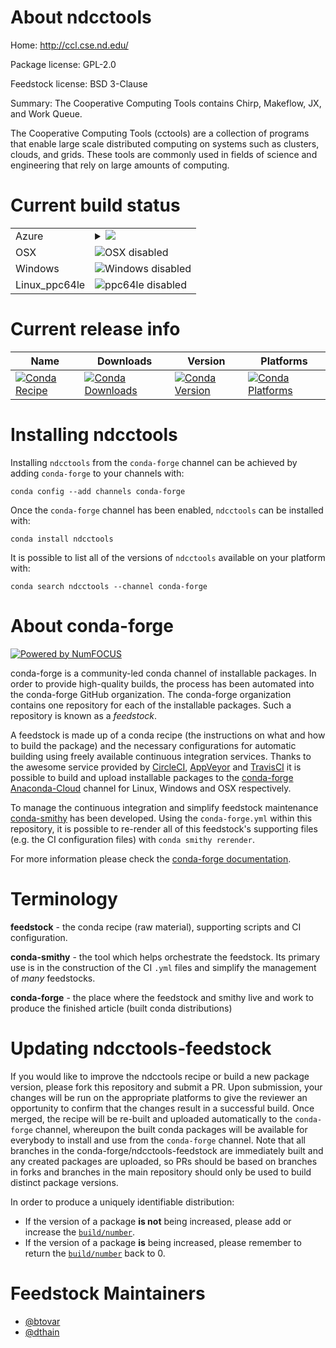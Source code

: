 About ndcctools
===============

Home: http://ccl.cse.nd.edu/

Package license: GPL-2.0

Feedstock license: BSD 3-Clause

Summary: The Cooperative Computing Tools contains Chirp, Makeflow, JX, and Work Queue.

The Cooperative Computing Tools (cctools) are a collection of programs that
enable large scale distributed computing on systems such as clusters,
clouds, and grids. These tools are commonly used in fields of science and
engineering that rely on large amounts of computing.


Current build status
====================


<table>
    
  <tr>
    <td>Azure</td>
    <td>
      <details>
        <summary>
          <a href="https://dev.azure.com/conda-forge/feedstock-builds/_build/latest?definitionId=8246&branchName=master">
            <img src="https://dev.azure.com/conda-forge/feedstock-builds/_apis/build/status/ndcctools-feedstock?branchName=master">
          </a>
        </summary>
        <table>
          <thead><tr><th>Variant</th><th>Status</th></tr></thead>
          <tbody><tr>
              <td>linux_python3.6.____cpythonpython_implcpython</td>
              <td>
                <a href="https://dev.azure.com/conda-forge/feedstock-builds/_build/latest?definitionId=8246&branchName=master">
                  <img src="https://dev.azure.com/conda-forge/feedstock-builds/_apis/build/status/ndcctools-feedstock?branchName=master&jobName=linux&configuration=linux_python3.6.____cpythonpython_implcpython" alt="variant">
                </a>
              </td>
            </tr><tr>
              <td>linux_python3.7.____cpythonpython_implcpython</td>
              <td>
                <a href="https://dev.azure.com/conda-forge/feedstock-builds/_build/latest?definitionId=8246&branchName=master">
                  <img src="https://dev.azure.com/conda-forge/feedstock-builds/_apis/build/status/ndcctools-feedstock?branchName=master&jobName=linux&configuration=linux_python3.7.____cpythonpython_implcpython" alt="variant">
                </a>
              </td>
            </tr><tr>
              <td>linux_python3.8.____cpythonpython_implcpython</td>
              <td>
                <a href="https://dev.azure.com/conda-forge/feedstock-builds/_build/latest?definitionId=8246&branchName=master">
                  <img src="https://dev.azure.com/conda-forge/feedstock-builds/_apis/build/status/ndcctools-feedstock?branchName=master&jobName=linux&configuration=linux_python3.8.____cpythonpython_implcpython" alt="variant">
                </a>
              </td>
            </tr>
          </tbody>
        </table>
      </details>
    </td>
  </tr>
  <tr>
    <td>OSX</td>
    <td>
      <img src="https://img.shields.io/badge/OSX-disabled-lightgrey.svg" alt="OSX disabled">
    </td>
  </tr>
  <tr>
    <td>Windows</td>
    <td>
      <img src="https://img.shields.io/badge/Windows-disabled-lightgrey.svg" alt="Windows disabled">
    </td>
  </tr>
  <tr>
    <td>Linux_ppc64le</td>
    <td>
      <img src="https://img.shields.io/badge/ppc64le-disabled-lightgrey.svg" alt="ppc64le disabled">
    </td>
  </tr>
</table>

Current release info
====================

| Name | Downloads | Version | Platforms |
| --- | --- | --- | --- |
| [![Conda Recipe](https://img.shields.io/badge/recipe-ndcctools-green.svg)](https://anaconda.org/conda-forge/ndcctools) | [![Conda Downloads](https://img.shields.io/conda/dn/conda-forge/ndcctools.svg)](https://anaconda.org/conda-forge/ndcctools) | [![Conda Version](https://img.shields.io/conda/vn/conda-forge/ndcctools.svg)](https://anaconda.org/conda-forge/ndcctools) | [![Conda Platforms](https://img.shields.io/conda/pn/conda-forge/ndcctools.svg)](https://anaconda.org/conda-forge/ndcctools) |

Installing ndcctools
====================

Installing `ndcctools` from the `conda-forge` channel can be achieved by adding `conda-forge` to your channels with:

```
conda config --add channels conda-forge
```

Once the `conda-forge` channel has been enabled, `ndcctools` can be installed with:

```
conda install ndcctools
```

It is possible to list all of the versions of `ndcctools` available on your platform with:

```
conda search ndcctools --channel conda-forge
```


About conda-forge
=================

[![Powered by NumFOCUS](https://img.shields.io/badge/powered%20by-NumFOCUS-orange.svg?style=flat&colorA=E1523D&colorB=007D8A)](http://numfocus.org)

conda-forge is a community-led conda channel of installable packages.
In order to provide high-quality builds, the process has been automated into the
conda-forge GitHub organization. The conda-forge organization contains one repository
for each of the installable packages. Such a repository is known as a *feedstock*.

A feedstock is made up of a conda recipe (the instructions on what and how to build
the package) and the necessary configurations for automatic building using freely
available continuous integration services. Thanks to the awesome service provided by
[CircleCI](https://circleci.com/), [AppVeyor](https://www.appveyor.com/)
and [TravisCI](https://travis-ci.com/) it is possible to build and upload installable
packages to the [conda-forge](https://anaconda.org/conda-forge)
[Anaconda-Cloud](https://anaconda.org/) channel for Linux, Windows and OSX respectively.

To manage the continuous integration and simplify feedstock maintenance
[conda-smithy](https://github.com/conda-forge/conda-smithy) has been developed.
Using the ``conda-forge.yml`` within this repository, it is possible to re-render all of
this feedstock's supporting files (e.g. the CI configuration files) with ``conda smithy rerender``.

For more information please check the [conda-forge documentation](https://conda-forge.org/docs/).

Terminology
===========

**feedstock** - the conda recipe (raw material), supporting scripts and CI configuration.

**conda-smithy** - the tool which helps orchestrate the feedstock.
                   Its primary use is in the construction of the CI ``.yml`` files
                   and simplify the management of *many* feedstocks.

**conda-forge** - the place where the feedstock and smithy live and work to
                  produce the finished article (built conda distributions)


Updating ndcctools-feedstock
============================

If you would like to improve the ndcctools recipe or build a new
package version, please fork this repository and submit a PR. Upon submission,
your changes will be run on the appropriate platforms to give the reviewer an
opportunity to confirm that the changes result in a successful build. Once
merged, the recipe will be re-built and uploaded automatically to the
`conda-forge` channel, whereupon the built conda packages will be available for
everybody to install and use from the `conda-forge` channel.
Note that all branches in the conda-forge/ndcctools-feedstock are
immediately built and any created packages are uploaded, so PRs should be based
on branches in forks and branches in the main repository should only be used to
build distinct package versions.

In order to produce a uniquely identifiable distribution:
 * If the version of a package **is not** being increased, please add or increase
   the [``build/number``](https://conda.io/docs/user-guide/tasks/build-packages/define-metadata.html#build-number-and-string).
 * If the version of a package **is** being increased, please remember to return
   the [``build/number``](https://conda.io/docs/user-guide/tasks/build-packages/define-metadata.html#build-number-and-string)
   back to 0.

Feedstock Maintainers
=====================

* [@btovar](https://github.com/btovar/)
* [@dthain](https://github.com/dthain/)

